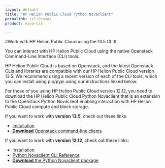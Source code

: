 ```yaml
---
layout: default
title: "HP Helion Public Cloud Python Novaclient"
permalink: /cli/nova/
product: nova-cli

---
```

#Work with HP Helion Public Cloud using the 13.5 CLI#

You can interact with HP Helion Public Cloud using the native Openstack Command-Line Interface (CLI) tools.
 
HP Helion Public Cloud is based on Openstack, and the latest Openstack CLIs and libraries are compatible with our HP Helion Public Cloud version 13.5. We recommend using a recent version of each of the CLI tools, which you can install using pip/pypi using our instructions linked below.
 
For those of you using HP Helion Public Cloud version 12.12, you need to download the HP Helion Public Cloud Python Novaclient that is an extension to the Openstack Python Novaclient enabling interaction with HP Helion Public Cloud compute and block storage. 
 
If you want to work with **version 13.5**, check out these links:
 
* [Installation](https://community.hpcloud.com/article/cloud-135-cli-installation-instructions)
* [**Download** Openstack command-line clients](http://docs.openstack.org/user-guide/content/install_clients.html)

If you want to work with **version 12.12**, check out these links:

* [Installation](/cli/nova/install)
* [Python Novaclient CLI Reference](/cli/nova/reference)
* [**Download** the Python Novaclient package](/file/python-novaclient_2.6.8-17.tar.gz)

